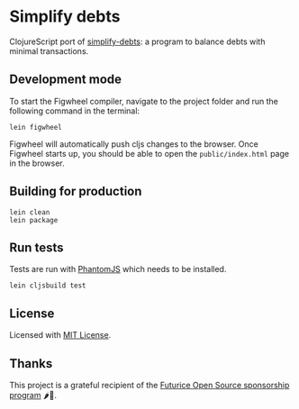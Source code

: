 # Simplify debts

ClojureScript port of [simplify-debts](https://github.com/ykarikos/simplify-debts/): a program to balance debts with minimal transactions.

## Development mode

To start the Figwheel compiler, navigate to the project folder and run the following command in the terminal:

```
lein figwheel
```

Figwheel will automatically push cljs changes to the browser.
Once Figwheel starts up, you should be able to open the `public/index.html` page in the browser.


## Building for production

```
lein clean
lein package
```

## Run tests

Tests are run with [PhantomJS](http://phantomjs.org/) which needs to be installed.

```
lein cljsbuild test
```

## License

Licensed with [MIT License](LICENSE).

## Thanks

This project is a grateful recipient of the [Futurice Open Source sponsorship program](http://futurice.com/blog/sponsoring-free-time-open-source-activities?utm_source=github&utm_medium=spice) 🌶🦄.
